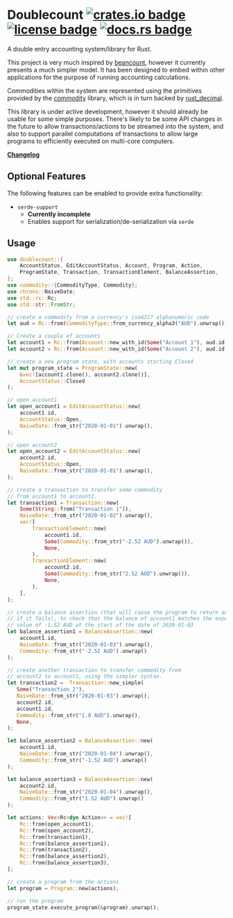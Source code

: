 # Doublecount [![crates.io badge](https://img.shields.io/crates/v/doublecount.svg)](https://crates.io/crates/doublecount) [![license badge](https://img.shields.io/github/license/kellpossible/doublecount)](https://github.com/kellpossible/doublecount/blob/master/LICENSE.txt) [![docs.rs badge](https://docs.rs/doublecount/badge.svg)](https://docs.rs/doublecount/)

A double entry accounting system/library for Rust.

This project is very much inspired by [beancount](http://furius.ca/beancount/),
however it currently presents a much simpler model. It has been designed to
embed within other applications for the purpose of running accounting
calculations.

Commodities within the system are represented using the primitives provided by
the [commodity](https://crates.io/crates/commodity) library, which is in turn
backed by [rust_decimal](https://crates.io/crates/rust_decimal).

This library is under active development, however it should already be usable
for some simple purposes. There's likely to be some API changes in the future to
allow transactions/actions to be streamed into the system, and also to support
parallel computations of transactions to allow large programs to efficiently
executed on multi-core computers.

**[Changelog](./CHANGELOG.md)**

## Optional Features

The following features can be enabled to provide extra functionality:

+ `serde-support`
  + **Currently incomplete**
  + Enables support for serialization/de-serialization via `serde`

## Usage

```rust
use doublecount::{
    AccountStatus, EditAccountStatus, Account, Program, Action,
    ProgramState, Transaction, TransactionElement, BalanceAssertion,
};
use commodity::{CommodityType, Commodity};
use chrono::NaiveDate;
use std::rc::Rc;
use std::str::FromStr;

// create a commodity from a currency's iso4317 alphanumeric code
let aud = Rc::from(CommodityType::from_currency_alpha3("AUD").unwrap());

// Create a couple of accounts
let account1 = Rc::from(Account::new_with_id(Some("Account 1"), aud.id, None));
let account2 = Rc::from(Account::new_with_id(Some("Account 2"), aud.id, None));

// create a new program state, with accounts starting Closed
let mut program_state = ProgramState::new(
    &vec![account1.clone(), account2.clone()],
    AccountStatus::Closed
);

// open account1
let open_account1 = EditAccountStatus::new(
    account1.id,
    AccountStatus::Open,
    NaiveDate::from_str("2020-01-01").unwrap(),
);

// open account2
let open_account2 = EditAccountStatus::new(
    account2.id,
    AccountStatus::Open,
    NaiveDate::from_str("2020-01-01").unwrap(),
);

// create a transaction to transfer some commodity
// from account1 to account2.
let transaction1 = Transaction::new(
    Some(String::from("Transaction 1")),
    NaiveDate::from_str("2020-01-02").unwrap(),
    vec![
        TransactionElement::new(
            account1.id,
            Some(Commodity::from_str("-2.52 AUD").unwrap()),
            None,
        ),
        TransactionElement::new(
            account2.id,
            Some(Commodity::from_str("2.52 AUD").unwrap()),
            None,
        ),
    ],
);

// create a balance assertion (that will cause the program to return an error
// if it fails), to check that the balance of account1 matches the expected
// value of -1.52 AUD at the start of the date of 2020-01-03
let balance_assertion1 = BalanceAssertion::new(
    account1.id,
    NaiveDate::from_str("2020-01-03").unwrap(),
    Commodity::from_str("-2.52 AUD").unwrap()
);

// create another transaction to transfer commodity from
// account2 to account1, using the simpler syntax.
let transaction2 =  Transaction::new_simple(
   Some("Transaction 2"),
   NaiveDate::from_str("2020-01-03").unwrap(),
   account2.id,
   account1.id,
   Commodity::from_str("1.0 AUD").unwrap(),
   None,
);

let balance_assertion2 = BalanceAssertion::new(
    account1.id,
    NaiveDate::from_str("2020-01-04").unwrap(),
    Commodity::from_str("-1.52 AUD").unwrap()
);

let balance_assertion3 = BalanceAssertion::new(
    account2.id,
    NaiveDate::from_str("2020-01-04").unwrap(),
    Commodity::from_str("1.52 AUD").unwrap()
);

let actions: Vec<Rc<dyn Action>> = vec![
    Rc::from(open_account1),
    Rc::from(open_account2),
    Rc::from(transaction1),
    Rc::from(balance_assertion1),
    Rc::from(transaction2),
    Rc::from(balance_assertion2),
    Rc::from(balance_assertion3),
];

// create a program from the actions
let program = Program::new(actions);

// run the program
program_state.execute_program(&program).unwrap();
```
